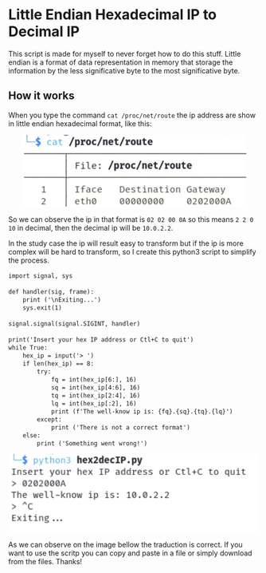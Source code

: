 # Little Endian Hexadecimal IP to Decimal IP
This script is made for myself to never forget how to do this stuff. Little endian is a format of data representation in memory that storage the information by the less significative byte to the most significative byte.

## How it works
When you type the command ```cat /proc/net/route``` the ip address are show in little endian hexadecimal format, like this:

<div align="center">
  <img src="./img/command.png" alt="Image 2" />
</div>

So we can observe the ip in that format is ```02 02 00 0A``` so this means ```2 2 0 10``` in decimal, then the decimal ip will be ```10.0.2.2```.

In the study case the ip will result easy to transform but if the ip is more complex will be hard to transform, so I create this python3 script to simplify the process.
```python3
import signal, sys

def handler(sig, frame):
    print ('\nExiting...')
    sys.exit(1)

signal.signal(signal.SIGINT, handler)

print('Insert your hex IP address or Ctl+C to quit')
while True:
    hex_ip = input('> ')
    if len(hex_ip) == 8:
        try:
            fq = int(hex_ip[6:], 16)
            sq = int(hex_ip[4:6], 16)
            tq = int(hex_ip[2:4], 16)
            lq = int(hex_ip[:2], 16)
            print (f'The well-know ip is: {fq}.{sq}.{tq}.{lq}')
        except:
            print ('There is not a correct format')
    else:
        print ('Something went wrong!')
```

<div align="center">
  <img src="./img/transform.png" alt="Image 2" />
</div>

As we can observe on the image bellow the traduction is correct. If you want to use the scritp you can copy and paste in a file or simply download from the files. Thanks!
